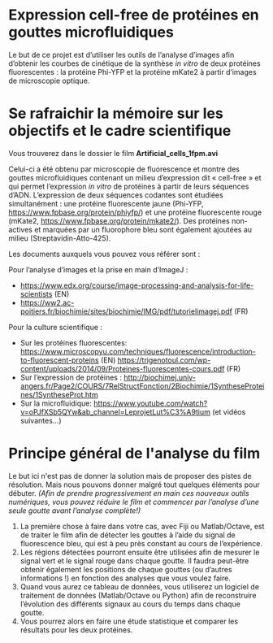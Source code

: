 # Expression cell-free de protéines en gouttes microfluidiques

Le but de ce projet est d’utiliser les outils de l’analyse d’images afin d’obtenir les courbes de cinétique de la synthèse _in vitro_ de deux protéines fluorescentes : la protéine Phi-YFP et la protéine mKate2 à partir d’images de microscopie optique.

# Se rafraichir la mémoire sur les objectifs et le cadre scientifique

Vous trouverez dans le dossier le film **Artificial_cells_1fpm.avi** 

Celui-ci a été obtenu par microscopie de fluorescence et montre des gouttes microfluidiques contenant un milieu d’expression dit « cell-free » et qui permet l’expression _in vitro_ de protéines à partir de leurs séquences d’ADN. 
L’expression de deux séquences codantes sont étudiées simultanément : une protéine fluorescente jaune (Phi-YFP, https://www.fpbase.org/protein/phiyfp/) et une protéine fluorescente rouge (mKate2, https://www.fpbase.org/protein/mkate2/). 
Des protéines non-actives et marquées par un fluorophore bleu sont également ajoutées au milieu (Streptavidin-Atto-425).

Les documents auxquels vous pouvez vous référer sont :

Pour l’analyse d’images et la prise en main d’ImageJ :
- https://www.edx.org/course/image-processing-and-analysis-for-life-scientists (EN)
- https://ww2.ac-poitiers.fr/biochimie/sites/biochimie/IMG/pdf/tutorielimagej.pdf (FR)

Pour la culture scientifique :
- Sur les protéines fluorescentes: 
https://www.microscopyu.com/techniques/fluorescence/introduction-to-fluorescent-proteins  (EN)
https://trigenotoul.com/wp-content/uploads/2014/09/Proteines-fluorescentes-cours.pdf  (FR)
- Sur l’expression de protéines : 
http://biochimej.univ-angers.fr/Page2/COURS/7RelStructFonction/2Biochimie/1SyntheseProteines/1SyntheseProt.htm 
- Sur la microfluidique:
https://www.youtube.com/watch?v=oPJfXSb5QYw&ab_channel=LeprojetLut%C3%A9tium (et vidéos suivantes...)

# Principe général de l'analyse du film

Le but ici n'est pas de donner la solution mais de proposer des pistes de résolution. 
Mais nous pouvons donner malgré tout quelques éléments pour débuter.
_(Afin de prendre progressivement en main ces nouveaux outils numériques, vous pouvez réduire le film et commencer par l’analyse d’une seule goutte avant l’analyse complète!)_

1.	La première chose à faire dans votre cas, avec Fiji ou Matlab/Octave, est de traiter le film afin de détecter les gouttes à l’aide du signal de fluorescence bleu, qui est à peu près constant au cours de l’expérience. 
2.	Les régions détectées pourront ensuite être utilisées afin de mesurer le signal vert et le signal rouge dans chaque goutte. Il faudra peut-être obtenir également les positions de chaque gouttes (ou d’autres informations !) en fonction des analyses que vous voulez faire.
3.	Quand vous aurez ce tableau de données, vous utiliserez un logiciel de traitement de données (Matlab/Octave ou Python) afin de reconstruire l’évolution des différents signaux au cours du temps dans chaque goutte.
4.	Vous pourrez alors en faire une étude statistique et comparer les résultats pour les deux protéines.


